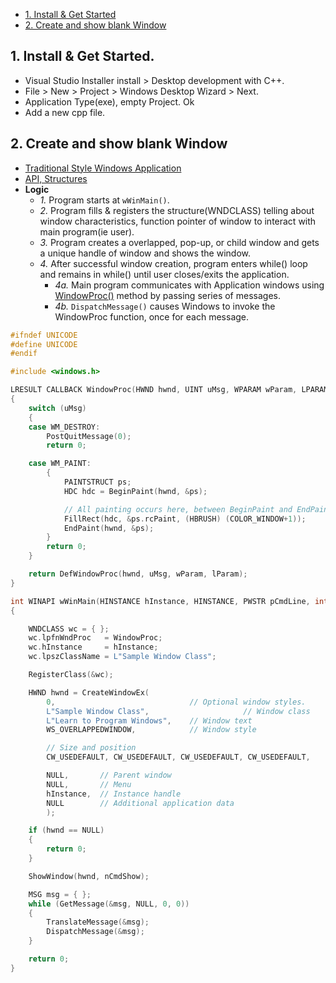- [1. Install & Get Started](#get)
- [2. Create and show blank Window](#create)

<a name=get></a>
## 1. Install & Get Started.
- Visual Studio Installer install > Desktop development with C++.
- File > New > Project > Windows Desktop Wizard > Next.
- Application Type(exe), empty Project. Ok
- Add a new cpp file.

<a name=create></a>
## 2. Create and show blank Window
- [Traditional Style Windows Application](traditional_Windows_app.md)
- [API, Structures](/Operating_Systems/Windows/API_Structures)
- **Logic**
  - _1._ Program starts at `wWinMain()`. 
  - _2._ Program fills & registers the structure(WNDCLASS) telling about window characteristics, function pointer of window to interact with main program(ie user).
  - _3._ Program creates a overlapped, pop-up, or child window and gets a unique handle of window and shows the window.
  - _4._ After successful window creation, program enters while() loop and remains in while() until user closes/exits the application.
    - _4a._ Main program communicates with Application windows using [WindowProc()](/Operating_Systems/Windows/API_Structures) method by passing series of messages.
    - _4b._ `DispatchMessage()` causes Windows to invoke the WindowProc function, once for each message.
```cpp
#ifndef UNICODE
#define UNICODE
#endif 

#include <windows.h>

LRESULT CALLBACK WindowProc(HWND hwnd, UINT uMsg, WPARAM wParam, LPARAM lParam)       //4a
{
    switch (uMsg)
    {
    case WM_DESTROY:
        PostQuitMessage(0);
        return 0;

    case WM_PAINT:
        {
            PAINTSTRUCT ps;
            HDC hdc = BeginPaint(hwnd, &ps);

            // All painting occurs here, between BeginPaint and EndPaint.
            FillRect(hdc, &ps.rcPaint, (HBRUSH) (COLOR_WINDOW+1));
            EndPaint(hwnd, &ps);
        }
        return 0;
    }

    return DefWindowProc(hwnd, uMsg, wParam, lParam);
}

int WINAPI wWinMain(HINSTANCE hInstance, HINSTANCE, PWSTR pCmdLine, int nCmdShow)   //1
{

    WNDCLASS wc = { };                                                              //2
    wc.lpfnWndProc   = WindowProc;
    wc.hInstance     = hInstance;
    wc.lpszClassName = L"Sample Window Class";

    RegisterClass(&wc);                                                             //2

    HWND hwnd = CreateWindowEx(                                                     //3
        0,                              // Optional window styles.
        L"Sample Window Class",                     // Window class
        L"Learn to Program Windows",    // Window text
        WS_OVERLAPPEDWINDOW,            // Window style

        // Size and position
        CW_USEDEFAULT, CW_USEDEFAULT, CW_USEDEFAULT, CW_USEDEFAULT,

        NULL,       // Parent window    
        NULL,       // Menu
        hInstance,  // Instance handle
        NULL        // Additional application data
        );

    if (hwnd == NULL)
    {
        return 0;
    }

    ShowWindow(hwnd, nCmdShow);                                                  //3

    MSG msg = { };
    while (GetMessage(&msg, NULL, 0, 0))                                        //4
    {
        TranslateMessage(&msg);
        DispatchMessage(&msg);
    }

    return 0;
}
```
